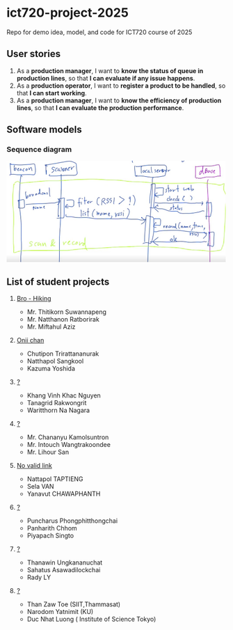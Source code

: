 # ict720-project-2025
Repo for demo idea, model, and code for ICT720 course of 2025

## User stories
1. As a **production manager**, I want to **know the status of queue in production lines**, so that **I can evaluate if any issue happens**.
2. As a **production operator**, I want to **register a product to be handled**, so that **I can start working**.
3. As a **production manager**, I want to **know the efficiency of production lines**, so that **I can evaluate the production performance**.

## Software models
### Sequence diagram
![Sequence diagram of scan and record](images/seq_diagram_scan_record.jpg)

## List of student projects
1. [Bro - Hiking](https://github.com/miftahulaziz/ICT720-2025-TeamProject)
   - Mr. Thitikorn Suwannapeng
   - Mr. Natthanon Ratborirak
   - Mr. Miftahul Aziz

2. [Onii chan](https://github.com/ChutiponTri/ict720-project)
   - Chutipon Trirattananurak
   - Natthapol Sangkool
   - Kazuma Yoshida

3. [?](https://github.com/khangnkv/ict720_software_2025)
   - Khang Vinh Khac Nguyen
   - Tanagrid Rakwongrit
   - Waritthorn Na Nagara
     
4. [?](https://github.com/Lihour21/ict720-porject-2025)
   - Mr. Chananyu Kamolsuntron
   - Mr. Intouch Wangtrakoondee
   - Mr. Lihour San
  
5. [No valid link]()
   - Nattapol TAPTIENG
   - Sela VAN
   - Yanavut CHAWAPHANTH
  
6. [?](https://github.com/Panharithchhom23/ICT720_RTN_Project2025)
   - Puncharus Phongphitthongchai
   - Panharith Chhom
   - Piyapach Singto
  
7. [?](https://github.com/Rady909/Ict720_software_2025)
   - Thanawin Ungkananuchat
   - Sahatus Asawadilockchai
   - Rady LY
  
8. [?](https://github.com/thanzawtoe888/ict720-project)
   - Than Zaw Toe (SIIT,Thammasat)
   - Narodom Yatnimit (KU)
   - Duc Nhat Luong ( Institute of Science Tokyo)
